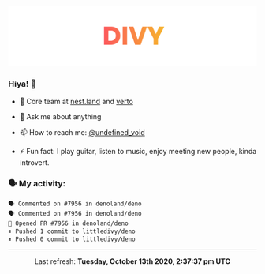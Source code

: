 
![](https://github.com/divy-work/divy-work/raw/master/assets/divy.png)

### Hiya! 👋

- 🔭 Core team at [nest.land](https://github.com/nestdotland/nest.land) and [verto](https://github.com/useverto/verto)

- 💬 Ask me about anything

- 📫 How to reach me: [@undefined_void](https://instagram.com/divy.exe)

- ⚡ Fun fact: I play guitar, listen to music, enjoy meeting new people, kinda introvert.

### 🗣 My activity:

```
🗣 Commented on #7956 in denoland/deno
🗣 Commented on #7956 in denoland/deno
💪 Opened PR #7956 in denoland/deno
⬆️ Pushed 1 commit to littledivy/deno
⬆️ Pushed 0 commit to littledivy/deno
```

------------
<p align="center">Last refresh: <b>Tuesday, October 13th 2020, 2:37:37 pm UTC</b></p>
